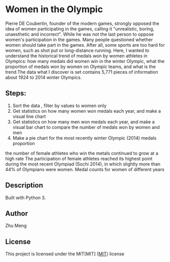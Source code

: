# Women in the Olympic

Pierre DE Coubertin, founder of the modern games, strongly opposed the idea of women participating in the games, calling it "unrealistic, boring, unaesthetic and incorrect".
While he was not the last person to oppose women's participation in the games. Many people questioned whether women should take part in the games. After all, some sports are too hard for women, such as shot put or long-distance running.
Here, I wanted to understand the historical trend of medals won by women athletes in Olympics: how many medals did women win in the winter Olympic, what the proportion of medals won by women on Olympic teams, and what is the trend.The data what I discover is set contains 5,771 pieces of information about 1924 to 2014 winter Olympics.

## Steps:
1. Sort the data , filter by values to women only
2. Get statistics on how many women won medals each year, and make a visual line chart
3. Get statistics on how many men won medals each year, and make a visual bar chart to compare the number of medals won by women and men
4. Make a pie chart for the most recently winter Olympic (2014) medals proportion


the number of female athletes who win the metals continued to grow at a high rate
The participation of female athletes reached its highest point during the most recent Olympiad (Sochi 2014), in which slightly more than 44% of Olympians were women.
Medal counts for women of different years



## Description


Built with Python 3.

## Author
Zhu Meng

## License
This project is licensed under the MIT[MIT]
([MIT](https://choosealicense.com/licenses/mit/)) license